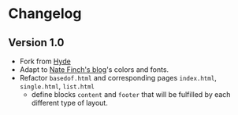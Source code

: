 # Changelog

## Version 1.0

- Fork from [Hyde](https://github.com/spf13/hyde) 
- Adapt to [Nate Finch's blog](https://npf.io)'s colors and fonts.
- Refactor `basedof.html` and corresponding pages `index.html`, `single.html`, `list.html`
    - define blocks `content` and `footer` that will be fulfilled by each different type of layout.

